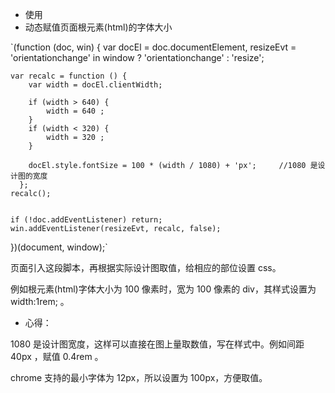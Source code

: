 - 使用
- 动态赋值页面根元素(html)的字体大小

`(function (doc, win) {
    var docEl = doc.documentElement,
    resizeEvt = 'orientationchange' in window ? 'orientationchange' : 'resize';

    var recalc = function () {
        var width = docEl.clientWidth;

        if (width > 640) {
            width = 640 ;
        }
        if (width < 320) {
            width = 320 ;
        }

        docEl.style.fontSize = 100 * (width / 1080) + 'px';     //1080 是设计图的宽度  
      };
    recalc();


    if (!doc.addEventListener) return;
    win.addEventListener(resizeEvt, recalc, false);
})(document, window);`

页面引入这段脚本，再根据实际设计图取值，给相应的部位设置 css。

例如根元素(html)字体大小为 100 像素时，宽为 100 像素的 div，其样式设置为 width:1rem; 。

- 心得：

1080 是设计图宽度，这样可以直接在图上量取数值，写在样式中。例如间距 40px ，赋值 0.4rem 。

chrome 支持的最小字体为 12px，所以设置为 100px，方便取值。
